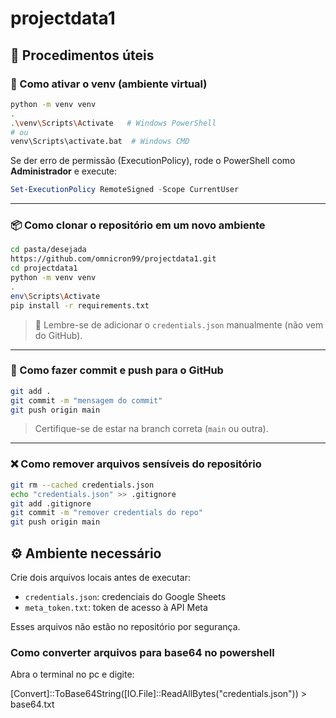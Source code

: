 ﻿# projectdata1

## 📜 Procedimentos úteis

### 🧪 Como ativar o venv (ambiente virtual)
```bash
python -m venv venv
.
.\venv\Scripts\Activate   # Windows PowerShell
# ou
venv\Scripts\activate.bat  # Windows CMD
```

Se der erro de permissão (ExecutionPolicy), rode o PowerShell como **Administrador** e execute:
```powershell
Set-ExecutionPolicy RemoteSigned -Scope CurrentUser
```

---

### 📦 Como clonar o repositório em um novo ambiente
```bash
cd pasta/desejada
https://github.com/omnicron99/projectdata1.git
cd projectdata1
python -m venv venv
.
env\Scripts\Activate
pip install -r requirements.txt
```

> 🔐 Lembre-se de adicionar o `credentials.json` manualmente (não vem do GitHub).

---

### 💾 Como fazer commit e push para o GitHub
```bash
git add .
git commit -m "mensagem do commit"
git push origin main
```

> Certifique-se de estar na branch correta (`main` ou outra).

---

### ❌ Como remover arquivos sensíveis do repositório
```bash
git rm --cached credentials.json
echo "credentials.json" >> .gitignore
git add .gitignore
git commit -m "remover credentials do repo"
git push origin main
```

## ⚙️ Ambiente necessário

Crie dois arquivos locais antes de executar:

- `credentials.json`: credenciais do Google Sheets
- `meta_token.txt`: token de acesso à API Meta

Esses arquivos não estão no repositório por segurança.

### Como converter arquivos para base64 no powershell

Abra o terminal no pc e digite:

[Convert]::ToBase64String([IO.File]::ReadAllBytes("credentials.json")) > base64.txt

